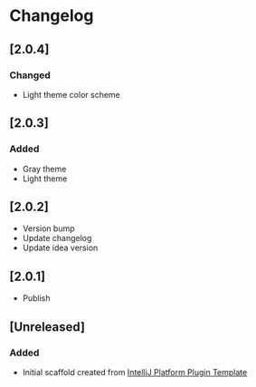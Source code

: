 <!-- Keep a Changelog guide -> https://keepachangelog.com -->

# Changelog

## [2.0.4]
### Changed
- Light theme color scheme

## [2.0.3]
### Added
- Gray theme
- Light theme

## [2.0.2]
- Version bump
- Update changelog 
- Update idea version 

## [2.0.1]
- Publish

## [Unreleased]
### Added
- Initial scaffold created from [IntelliJ Platform Plugin Template](https://github.com/JetBrains/intellij-platform-plugin-template)
